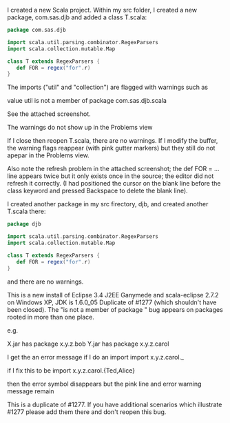 I created a new Scala project. Within my src folder, I created a new package, com.sas.djb
and added a class T.scala:
```scala
package com.sas.djb

import scala.util.parsing.combinator.RegexParsers
import scala.collection.mutable.Map

class T extends RegexParsers {
   def FOR = regex("for".r)
}

```

The imports ("util" and "collection") are flagged with warnings such as

value util is not a member of package com.sas.djb.scala

See the attached screenshot.

The warnings do not show up in the Problems view

If I close then reopen T.scala, there are no warnings.
If I modify the buffer, the warning flags reappear
(with pink gutter markers) but they still do not 
apepar in the Problems view.

Also note the refresh problem in the attached screenshot;
the def FOR = ... line appears twice but it only exists once
in the source; the editor did not refresh it correctly.
(I had positioned the cursor on the blank line before
the class keyword and pressed Backspace to delete the
blank line).

I created another package in my src firectory, djb, 
and created another T.scala there:

```scala
package djb

import scala.util.parsing.combinator.RegexParsers
import scala.collection.mutable.Map

class T extends RegexParsers {
   def FOR = regex("for".r)
}
```

and there are no warnings.

This is a new install of Eclipse 3.4 J2EE Ganymede and scala-eclipse 2.7.2 on Windows XP, JDK is 1.6.0_05
Duplicate of #1277 (which shouldn't have been closed).
The "is not a member of package " bug appears on packages rooted in more than one place.

e.g.

X.jar has package x.y.z.bob
Y.jar has package x.y.z.carol

I get the an error message if I do an import
import x.y.z.carol._

if I fix this to be 
import x.y.z.carol.{Ted,Alice}

then the error symbol disappears but the pink line and error warning message remain

This is a duplicate of #1277. If you have additional scenarios which illustrate #1277 please add them there and don't reopen this bug.
